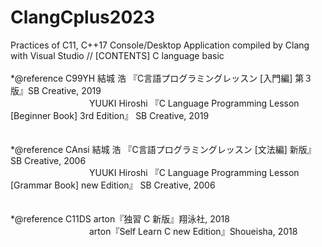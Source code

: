# ClangCplus2023
Practices of C11, C++17 Console/Desktop Application compiled by Clang with Visual Studio // [CONTENTS] C language basic<br />
<br />
*@reference C99YH  結城 浩 『C言語プログラミングレッスン [入門編] 第３版』SB Creative, 2019 <br />
　　　　　　　　　YUUKI Hiroshi 『C Language Programming Lesson [Beginner Book] 3rd Edition』 SB Creative, 2019<br />
<br />                 
*@reference CAnsi  結城 浩 『C言語プログラミングレッスン [文法編] 新版』  SB Creative, 2006<br />
　　　　　　　　　YUUKI Hiroshi 『C Language Programming Lesson [Grammar Book] new Edition』 SB Creative, 2006<br />
<br />                  
*@reference C11DS  arton『独習 C 新版』翔泳社, 2018<br />
　　　　　　　　　arton『Self Learn C new Edition』Shoueisha, 2018<br />
<br />
                   
